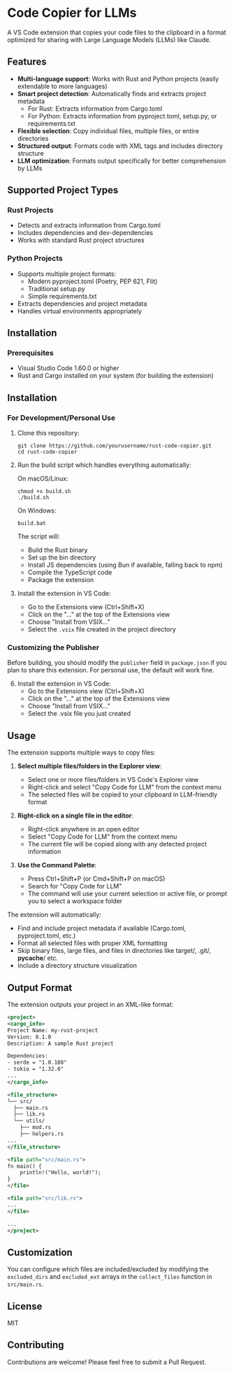 # Code Copier for LLMs

A VS Code extension that copies your code files to the clipboard in a format optimized for sharing with Large Language Models (LLMs) like Claude.

## Features

- **Multi-language support**: Works with Rust and Python projects (easily extendable to more languages)
- **Smart project detection**: Automatically finds and extracts project metadata
  - For Rust: Extracts information from Cargo.toml
  - For Python: Extracts information from pyproject.toml, setup.py, or requirements.txt
- **Flexible selection**: Copy individual files, multiple files, or entire directories
- **Structured output**: Formats code with XML tags and includes directory structure
- **LLM optimization**: Formats output specifically for better comprehension by LLMs

## Supported Project Types

### Rust Projects
- Detects and extracts information from Cargo.toml
- Includes dependencies and dev-dependencies
- Works with standard Rust project structures

### Python Projects
- Supports multiple project formats:
  - Modern pyproject.toml (Poetry, PEP 621, Flit)
  - Traditional setup.py
  - Simple requirements.txt
- Extracts dependencies and project metadata
- Handles virtual environments appropriately

## Installation

### Prerequisites

- Visual Studio Code 1.60.0 or higher
- Rust and Cargo installed on your system (for building the extension)

## Installation

### For Development/Personal Use

1. Clone this repository:
   ```
   git clone https://github.com/yourusername/rust-code-copier.git
   cd rust-code-copier
   ```

2. Run the build script which handles everything automatically:
   
   On macOS/Linux:
   ```
   chmod +x build.sh
   ./build.sh
   ```
   
   On Windows:
   ```
   build.bat
   ```

   The script will:
   - Build the Rust binary
   - Set up the bin directory
   - Install JS dependencies (using Bun if available, falling back to npm)
   - Compile the TypeScript code
   - Package the extension

3. Install the extension in VS Code:
   - Go to the Extensions view (Ctrl+Shift+X)
   - Click on the "..." at the top of the Extensions view
   - Choose "Install from VSIX..."
   - Select the `.vsix` file created in the project directory

### Customizing the Publisher 

Before building, you should modify the `publisher` field in `package.json` if you plan to share this extension. For personal use, the default will work fine.

6. Install the extension in VS Code:
   - Go to the Extensions view (Ctrl+Shift+X)
   - Click on the "..." at the top of the Extensions view
   - Choose "Install from VSIX..."
   - Select the .vsix file you just created

## Usage

The extension supports multiple ways to copy files:

1. **Select multiple files/folders in the Explorer view**:
   - Select one or more files/folders in VS Code's Explorer view
   - Right-click and select "Copy Code for LLM" from the context menu
   - The selected files will be copied to your clipboard in LLM-friendly format

2. **Right-click on a single file in the editor**:
   - Right-click anywhere in an open editor
   - Select "Copy Code for LLM" from the context menu
   - The current file will be copied along with any detected project information

3. **Use the Command Palette**:
   - Press Ctrl+Shift+P (or Cmd+Shift+P on macOS)
   - Search for "Copy Code for LLM"
   - The command will use your current selection or active file, or prompt you to select a workspace folder

The extension will automatically:
- Find and include project metadata if available (Cargo.toml, pyproject.toml, etc.)
- Format all selected files with proper XML formatting
- Skip binary files, large files, and files in directories like target/, .git/, __pycache__/ etc.
- Include a directory structure visualization

## Output Format

The extension outputs your project in an XML-like format:

```xml
<project>
<cargo_info>
Project Name: my-rust-project
Version: 0.1.0
Description: A sample Rust project

Dependencies:
- serde = "1.0.188"
- tokio = "1.32.0"
...
</cargo_info>

<file_structure>
└── src/
  ├── main.rs
  ├── lib.rs
  └── utils/
    ├── mod.rs
    ├── helpers.rs
...
</file_structure>

<file path="src/main.rs">
fn main() {
    println!("Hello, world!");
}
</file>

<file path="src/lib.rs">
...
</file>

...
</project>
```

## Customization

You can configure which files are included/excluded by modifying the `excluded_dirs` and `excluded_ext` arrays in the `collect_files` function in `src/main.rs`.

## License

MIT

## Contributing

Contributions are welcome! Please feel free to submit a Pull Request.